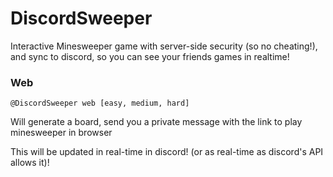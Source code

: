 # DiscordSweeper
  Interactive Minesweeper game with server-side security (so no cheating!), and sync to discord, so you can see your friends games in realtime!

### Web
```
@DiscordSweeper web [easy, medium, hard]
```
Will generate a board, send you a private message with the link to play minesweeper in browser

This will be updated in real-time in discord! (or as real-time as discord's API allows it)!

